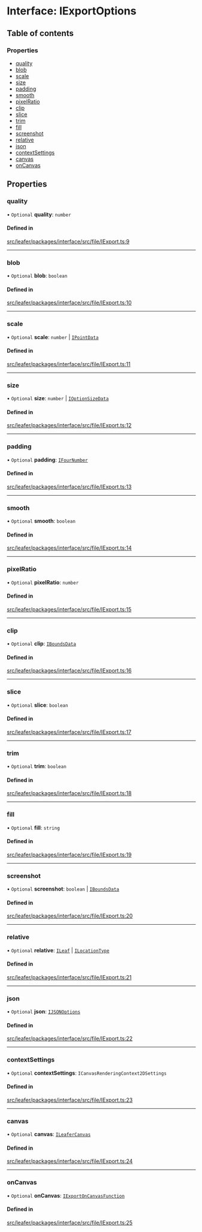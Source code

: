 # Interface: IExportOptions

## Table of contents

### Properties

- [quality](IExportOptions.md#quality)
- [blob](IExportOptions.md#blob)
- [scale](IExportOptions.md#scale)
- [size](IExportOptions.md#size)
- [padding](IExportOptions.md#padding)
- [smooth](IExportOptions.md#smooth)
- [pixelRatio](IExportOptions.md#pixelratio)
- [clip](IExportOptions.md#clip)
- [slice](IExportOptions.md#slice)
- [trim](IExportOptions.md#trim)
- [fill](IExportOptions.md#fill)
- [screenshot](IExportOptions.md#screenshot)
- [relative](IExportOptions.md#relative)
- [json](IExportOptions.md#json)
- [contextSettings](IExportOptions.md#contextsettings)
- [canvas](IExportOptions.md#canvas)
- [onCanvas](IExportOptions.md#oncanvas)

## Properties

### quality

• `Optional` **quality**: `number`

#### Defined in

[src/leafer/packages/interface/src/file/IExport.ts:9](https://github.com/leaferjs/leafer/blob/ce388543b1c91bc943ac7537f94ff47adf234c5d/packages/interface/src/file/IExport.ts#L9)

___

### blob

• `Optional` **blob**: `boolean`

#### Defined in

[src/leafer/packages/interface/src/file/IExport.ts:10](https://github.com/leaferjs/leafer/blob/ce388543b1c91bc943ac7537f94ff47adf234c5d/packages/interface/src/file/IExport.ts#L10)

___

### scale

• `Optional` **scale**: `number` \| [`IPointData`](IPointData.md)

#### Defined in

[src/leafer/packages/interface/src/file/IExport.ts:11](https://github.com/leaferjs/leafer/blob/ce388543b1c91bc943ac7537f94ff47adf234c5d/packages/interface/src/file/IExport.ts#L11)

___

### size

• `Optional` **size**: `number` \| [`IOptionSizeData`](IOptionSizeData.md)

#### Defined in

[src/leafer/packages/interface/src/file/IExport.ts:12](https://github.com/leaferjs/leafer/blob/ce388543b1c91bc943ac7537f94ff47adf234c5d/packages/interface/src/file/IExport.ts#L12)

___

### padding

• `Optional` **padding**: [`IFourNumber`](../modules.md#ifournumber)

#### Defined in

[src/leafer/packages/interface/src/file/IExport.ts:13](https://github.com/leaferjs/leafer/blob/ce388543b1c91bc943ac7537f94ff47adf234c5d/packages/interface/src/file/IExport.ts#L13)

___

### smooth

• `Optional` **smooth**: `boolean`

#### Defined in

[src/leafer/packages/interface/src/file/IExport.ts:14](https://github.com/leaferjs/leafer/blob/ce388543b1c91bc943ac7537f94ff47adf234c5d/packages/interface/src/file/IExport.ts#L14)

___

### pixelRatio

• `Optional` **pixelRatio**: `number`

#### Defined in

[src/leafer/packages/interface/src/file/IExport.ts:15](https://github.com/leaferjs/leafer/blob/ce388543b1c91bc943ac7537f94ff47adf234c5d/packages/interface/src/file/IExport.ts#L15)

___

### clip

• `Optional` **clip**: [`IBoundsData`](IBoundsData.md)

#### Defined in

[src/leafer/packages/interface/src/file/IExport.ts:16](https://github.com/leaferjs/leafer/blob/ce388543b1c91bc943ac7537f94ff47adf234c5d/packages/interface/src/file/IExport.ts#L16)

___

### slice

• `Optional` **slice**: `boolean`

#### Defined in

[src/leafer/packages/interface/src/file/IExport.ts:17](https://github.com/leaferjs/leafer/blob/ce388543b1c91bc943ac7537f94ff47adf234c5d/packages/interface/src/file/IExport.ts#L17)

___

### trim

• `Optional` **trim**: `boolean`

#### Defined in

[src/leafer/packages/interface/src/file/IExport.ts:18](https://github.com/leaferjs/leafer/blob/ce388543b1c91bc943ac7537f94ff47adf234c5d/packages/interface/src/file/IExport.ts#L18)

___

### fill

• `Optional` **fill**: `string`

#### Defined in

[src/leafer/packages/interface/src/file/IExport.ts:19](https://github.com/leaferjs/leafer/blob/ce388543b1c91bc943ac7537f94ff47adf234c5d/packages/interface/src/file/IExport.ts#L19)

___

### screenshot

• `Optional` **screenshot**: `boolean` \| [`IBoundsData`](IBoundsData.md)

#### Defined in

[src/leafer/packages/interface/src/file/IExport.ts:20](https://github.com/leaferjs/leafer/blob/ce388543b1c91bc943ac7537f94ff47adf234c5d/packages/interface/src/file/IExport.ts#L20)

___

### relative

• `Optional` **relative**: [`ILeaf`](ILeaf.md) \| [`ILocationType`](../modules.md#ilocationtype)

#### Defined in

[src/leafer/packages/interface/src/file/IExport.ts:21](https://github.com/leaferjs/leafer/blob/ce388543b1c91bc943ac7537f94ff47adf234c5d/packages/interface/src/file/IExport.ts#L21)

___

### json

• `Optional` **json**: [`IJSONOptions`](IJSONOptions.md)

#### Defined in

[src/leafer/packages/interface/src/file/IExport.ts:22](https://github.com/leaferjs/leafer/blob/ce388543b1c91bc943ac7537f94ff47adf234c5d/packages/interface/src/file/IExport.ts#L22)

___

### contextSettings

• `Optional` **contextSettings**: `ICanvasRenderingContext2DSettings`

#### Defined in

[src/leafer/packages/interface/src/file/IExport.ts:23](https://github.com/leaferjs/leafer/blob/ce388543b1c91bc943ac7537f94ff47adf234c5d/packages/interface/src/file/IExport.ts#L23)

___

### canvas

• `Optional` **canvas**: [`ILeaferCanvas`](ILeaferCanvas.md)

#### Defined in

[src/leafer/packages/interface/src/file/IExport.ts:24](https://github.com/leaferjs/leafer/blob/ce388543b1c91bc943ac7537f94ff47adf234c5d/packages/interface/src/file/IExport.ts#L24)

___

### onCanvas

• `Optional` **onCanvas**: [`IExportOnCanvasFunction`](IExportOnCanvasFunction.md)

#### Defined in

[src/leafer/packages/interface/src/file/IExport.ts:25](https://github.com/leaferjs/leafer/blob/ce388543b1c91bc943ac7537f94ff47adf234c5d/packages/interface/src/file/IExport.ts#L25)
